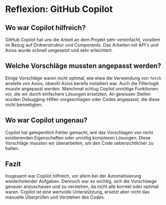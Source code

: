 # Reflexion: GitHub Copilot

## Wo war Copilot hilfreich?
GitHub Copilot hat uns die Arbeit an dem Projekt sehr vereinfacht, vorallem im Bezug auf Ordnerstruktur und Components. Das Arbeiten mit API's und Axios wurde schnell umgesetzt und sehr erleichtert.

## Welche Vorschläge mussten angepasst werden?
Einige Vorschläge waren nicht optimal, wie etwa die Verwendung von `fetch` anstelle von Axios, obwohl Axios bereits installiert war. Auch die Filterlogik musste angepasst werden. Manchmal schlug Copilot unnötige Funktionen vor, die wir durch einfachere Lösungen ersetzten. An gewissen Stellen wurden Debugging-Hilfen vorgeschlagen oder Codes angepasst, die diese nicht benoetigten.

## Wo war Copilot ungenau?
Copilot hat gelegentlich Fehler gemacht, wie das Vorschlagen von nicht existierenden Eigenschaften oder unnötig komplexen Lösungen. Diese Vorschläge mussten wir überarbeiten, um den Code uebersichtlicher zu halten.

## Fazit
Insgesamt war Copilot hilfreich, vor allem bei der Automatisierung wiederholender Aufgaben. Dennoch war es wichtig, sich die Vorschlaege genauer anzuschauen und zu verstehen, da nicht alle korrekt oder optimal waren. Copilot ist eine wertvolle Unterstützung, ersetzt aber nicht das manuelle Überprüfen und Verstehen des Codes. 
